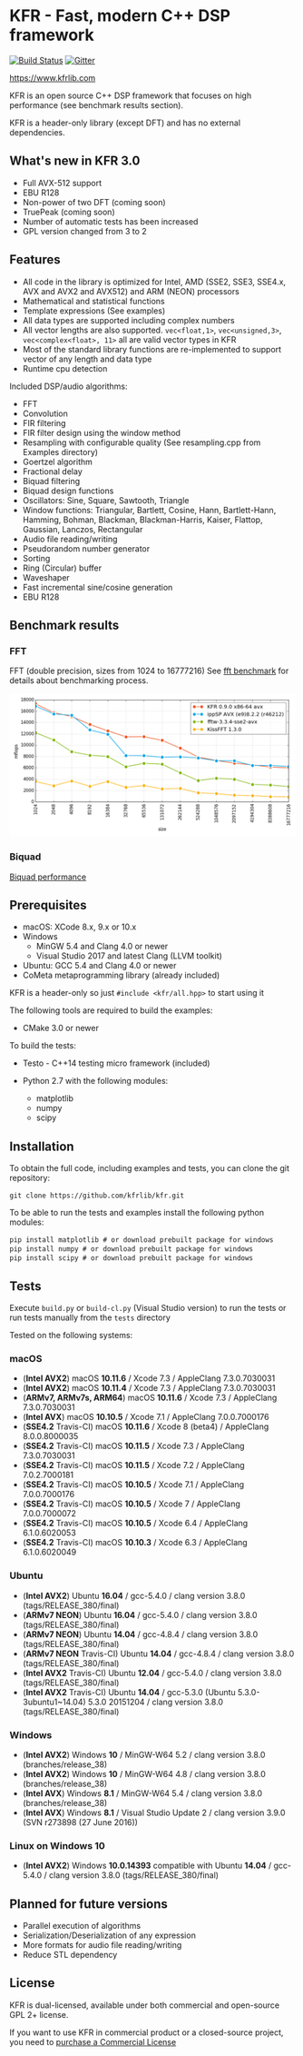 # KFR - Fast, modern C++ DSP framework

[![Build Status](https://img.shields.io/travis/kfrlib/kfr/master.svg?maxAge=2592000&style=flat-square)](https://travis-ci.org/kfrlib/kfr) [![Gitter](https://img.shields.io/gitter/room/kfrlib/kfr.svg?maxAge=2592000&style=flat-square)](https://gitter.im/kfrlib/kfr)

https://www.kfrlib.com

KFR is an open source C++ DSP framework that focuses on high performance (see benchmark results section).

KFR is a header-only library (except DFT) and has no external dependencies.

## What's new in KFR 3.0

* Full AVX-512 support
* EBU R128
* Non-power of two DFT (coming soon)
* TruePeak (coming soon)
* Number of automatic tests has been increased
* GPL version changed from 3 to 2

## Features

* All code in the library is optimized for Intel, AMD (SSE2, SSE3, SSE4.x, AVX and AVX2 and AVX512) and ARM (NEON) processors
* Mathematical and statistical functions
* Template expressions (See examples)
* All data types are supported including complex numbers
* All vector lengths are also supported. `vec<float,1>`, `vec<unsigned,3>`, `vec<complex<float>, 11>` all are valid vector types in KFR
* Most of the standard library functions are re-implemented to support vector of any length and data type
* Runtime cpu detection

Included DSP/audio algorithms:

* FFT
* Convolution
* FIR filtering
* FIR filter design using the window method
* Resampling with configurable quality (See resampling.cpp from Examples directory)
* Goertzel algorithm
* Fractional delay
* Biquad filtering
* Biquad design functions
* Oscillators: Sine, Square, Sawtooth, Triangle
* Window functions: Triangular, Bartlett, Cosine, Hann, Bartlett-Hann, Hamming, Bohman, Blackman, Blackman-Harris, Kaiser, Flattop, Gaussian, Lanczos, Rectangular
* Audio file reading/writing
* Pseudorandom number generator
* Sorting
* Ring (Circular) buffer
* Waveshaper
* Fast incremental sine/cosine generation
* EBU R128

## Benchmark results
### FFT

FFT (double precision, sizes from 1024 to 16777216)
See [fft benchmark](https://github.com/kfrlib/fft-benchmark) for details about benchmarking process.

![FFT Performance](img/fft_performance.png)

### Biquad

[Biquad performance](https://github.com/kfrlib/biquad-benchmark/blob/master/bq.svg)
    
## Prerequisites

* macOS: XCode 8.x, 9.x or 10.x
* Windows
  * MinGW 5.4 and Clang 4.0 or newer
  * Visual Studio 2017 and latest Clang (LLVM toolkit)
* Ubuntu: GCC 5.4 and Clang 4.0 or newer
* CoMeta metaprogramming library (already included)

KFR is a header-only so just `#include <kfr/all.hpp>` to start using it

The following tools are required to build the examples:

* CMake 3.0 or newer

To build the tests:

* Testo - C++14 testing micro framework (included)
* Python 2.7 with the following modules:

  * matplotlib
  * numpy
  * scipy

## Installation

To obtain the full code, including examples and tests, you can clone the git repository:

```
git clone https://github.com/kfrlib/kfr.git
```

To be able to run the tests and examples install the following python modules:

```
pip install matplotlib # or download prebuilt package for windows
pip install numpy # or download prebuilt package for windows
pip install scipy # or download prebuilt package for windows
```

## Tests

Execute `build.py` or `build-cl.py` (Visual Studio version) to run the tests or run tests manually from the `tests` directory

Tested on the following systems:

### macOS
* (**Intel AVX2**) macOS **10.11.6** / Xcode 7.3 / AppleClang 7.3.0.7030031
* (**Intel AVX2**) macOS **10.11.4** / Xcode 7.3 / AppleClang 7.3.0.7030031
* (**ARMv7, ARMv7s, ARM64**) macOS **10.11.6** / Xcode 7.3 / AppleClang 7.3.0.7030031
* (**Intel AVX**) macOS **10.10.5** / Xcode 7.1 / AppleClang 7.0.0.7000176
* (**SSE4.2** Travis-CI) macOS **10.11.6** / Xcode 8 (beta4)  / AppleClang 8.0.0.8000035
* (**SSE4.2** Travis-CI) macOS **10.11.5** / Xcode 7.3 / AppleClang 7.3.0.7030031
* (**SSE4.2** Travis-CI) macOS **10.11.5** / Xcode 7.2 / AppleClang 7.0.2.7000181
* (**SSE4.2** Travis-CI) macOS **10.10.5** / Xcode 7.1 / AppleClang 7.0.0.7000176
* (**SSE4.2** Travis-CI) macOS **10.10.5** / Xcode 7 / AppleClang 7.0.0.7000072
* (**SSE4.2** Travis-CI) macOS **10.10.5** / Xcode 6.4 / AppleClang 6.1.0.6020053
* (**SSE4.2** Travis-CI) macOS **10.10.3** / Xcode 6.3 / AppleClang 6.1.0.6020049

### Ubuntu
* (**Intel AVX2**) Ubuntu **16.04** / gcc-5.4.0 / clang version 3.8.0 (tags/RELEASE_380/final)
* (**ARMv7 NEON**) Ubuntu **16.04** / gcc-5.4.0 / clang version 3.8.0 (tags/RELEASE_380/final)
* (**ARMv7 NEON**) Ubuntu **14.04** / gcc-4.8.4 / clang version 3.8.0 (tags/RELEASE_380/final)
* (**ARMv7 NEON** Travis-CI) Ubuntu **14.04** / gcc-4.8.4 / clang version 3.8.0 (tags/RELEASE_380/final)
* (**Intel AVX2** Travis-CI) Ubuntu **12.04** / gcc-5.4.0 / clang version 3.8.0 (tags/RELEASE_380/final)
* (**Intel AVX2** Travis-CI) Ubuntu **14.04** / gcc-5.3.0 (Ubuntu 5.3.0-3ubuntu1~14.04) 5.3.0 20151204 / clang version 3.8.0 (tags/RELEASE_380/final)

### Windows
* (**Intel AVX2**) Windows **10** / MinGW-W64 5.2 / clang version 3.8.0 (branches/release_38)
* (**Intel AVX2**) Windows **10** / MinGW-W64 4.8 / clang version 3.8.0 (branches/release_38)
* (**Intel AVX**) Windows **8.1** / MinGW-W64 5.4 / clang version 3.8.0 (branches/release_38)
* (**Intel AVX**) Windows **8.1** / Visual Studio Update 2 / clang version 3.9.0 (SVN r273898 (27 June 2016))

### Linux on Windows 10
* (**Intel AVX2**) Windows **10.0.14393** compatible with Ubuntu **14.04** / gcc-5.4.0 / clang version 3.8.0 (tags/RELEASE_380/final)

## Planned for future versions

* Parallel execution of algorithms
* Serialization/Deserialization of any expression
* More formats for audio file reading/writing
* Reduce STL dependency

## License

KFR is dual-licensed, available under both commercial and open-source GPL 2+ license.

If you want to use KFR in commercial product or a closed-source project, you need to [purchase a Commercial License](https://kfrlib.com/purchase-license)

